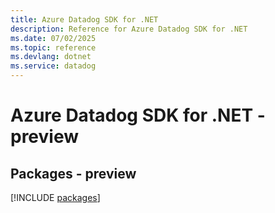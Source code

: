 ```yaml
---
title: Azure Datadog SDK for .NET
description: Reference for Azure Datadog SDK for .NET
ms.date: 07/02/2025
ms.topic: reference
ms.devlang: dotnet
ms.service: datadog
---
```

# Azure Datadog SDK for .NET - preview
## Packages - preview
[!INCLUDE [packages](datadog-index.md)]
